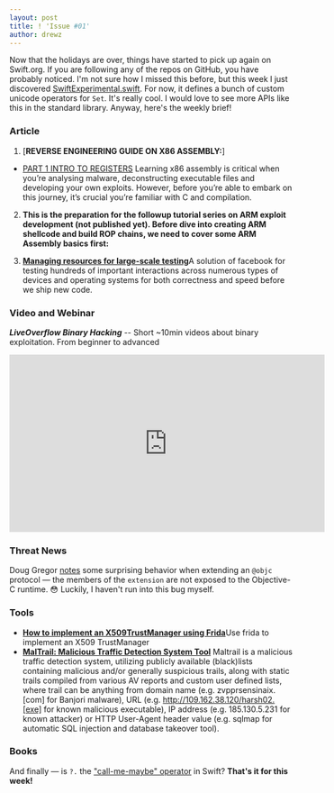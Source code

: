 ```yaml
---
layout: post
title: ! 'Issue #01'
author: drewz
---
```


Now that the holidays are over, things have started to pick up again on Swift.org. If you are following any of the repos on GitHub, you have probably noticed. I'm not sure how I missed this before, but this week I just discovered [SwiftExperimental.swift](https://github.com/apple/swift/blob/master/stdlib/internal/SwiftExperimental/SwiftExperimental.swift). For now, it defines a bunch of custom unicode operators for `Set`. It's really cool. I would love to see more APIs like this in the standard library. Anyway, here's the weekly brief!

<!--excerpt-->

### Article

1. [**REVERSE ENGINEERING GUIDE ON X86 ASSEMBLY:**]
- [PART 1 INTRO TO REGISTERS](http://infoseclina.blogspot.com/2017/06/reverse-engineering-guide-on-x86.html) Learning x86 assembly is critical when you’re analysing malware, deconstructing executable files and developing your own exploits. However, before you’re able to embark on this journey, it’s crucial you’re familiar with C and compilation.

2. **This is the preparation for the followup tutorial series on ARM exploit development (not published yet). Before dive into creating ARM shellcode and build ROP chains, we need to cover some ARM Assembly basics first:**

3. [**Managing resources for large-scale testing**](https://code.facebook.com/posts/1708075792818517/managing-resources-for-large-scale-testing/)A solution of facebook for testing hundreds of important interactions across numerous types of devices and operating systems for both correctness and speed before we ship new code.


### Video and Webinar
***LiveOverflow Binary Hacking*** -- Short ~10min videos about binary exploitation. From beginner to advanced
<iframe width="560" height="315" src="https://www.youtube.com/embed/videoseries?list=PLhixgUqwRTjxglIswKp9mpkfPNfHkzyeN" frameborder="0" allowfullscreen></iframe>

### Threat News

Doug Gregor [notes](https://lists.swift.org/pipermail/swift-evolution/Week-of-Mon-20160104/005312.html) some surprising behavior when extending an `@objc` protocol &mdash; the members of the `extension` are not exposed to the Objective-C runtime. 😳 Luckily, I haven't run into this bug myself.

### Tools

- [**How to implement an X509TrustManager using Frida**](https://gist.github.com/oleavr/3ca67a173ff7d207c6b8c3b0ca65a9d8)Use frida to implement an X509 TrustManager
- [**MalTrail: Malicious Traffic Detection System Tool**](https://blog.hackersonlineclub.com/2017/06/maltrail-malicious-traffic-detection.html) Maltrail is a malicious traffic detection system, utilizing publicly available (black)lists containing malicious and/or generally suspicious trails, along with static trails compiled from various AV reports and custom user defined lists, where trail can be anything from domain name (e.g. zvpprsensinaix.[com] for Banjori malware), URL (e.g. http://109.162.38.120/harsh02.[exe] for known malicious executable), IP address (e.g. 185.130.5.231 for known attacker) or HTTP User-Agent header value (e.g. sqlmap for automatic SQL injection and database takeover tool).

### Books

And finally &mdash; is `?.` the ["call-me-maybe" operator](https://twitter.com/uint_min/status/683532142677114880) in Swift? **That's it for this week!**

